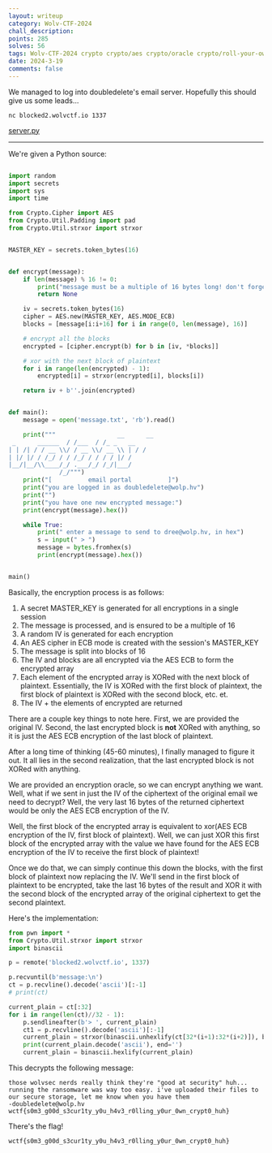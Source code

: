 ```yaml
---
layout: writeup
category: Wolv-CTF-2024
chall_description:
points: 285
solves: 56
tags: Wolv-CTF-2024 crypto crypto/aes crypto/oracle crypto/roll-your-own
date: 2024-3-19
comments: false
---
```


We managed to log into doubledelete's email server. Hopefully this should give us some leads...  

`nc blocked2.wolvctf.io 1337`  

[server.py](https://github.com/Nightxade/ctf-writeups/blob/master/assets/CTFs/Wolv-CTF-2024/crypto/blocked-2/server.py) 

---

We're given a Python source:  

```py

import random
import secrets
import sys
import time

from Crypto.Cipher import AES
from Crypto.Util.Padding import pad
from Crypto.Util.strxor import strxor


MASTER_KEY = secrets.token_bytes(16)


def encrypt(message):
    if len(message) % 16 != 0:
        print("message must be a multiple of 16 bytes long! don't forget to use the WOLPHV propietary padding scheme")
        return None

    iv = secrets.token_bytes(16)
    cipher = AES.new(MASTER_KEY, AES.MODE_ECB)
    blocks = [message[i:i+16] for i in range(0, len(message), 16)]

    # encrypt all the blocks
    encrypted = [cipher.encrypt(b) for b in [iv, *blocks]]

    # xor with the next block of plaintext
    for i in range(len(encrypted) - 1):
        encrypted[i] = strxor(encrypted[i], blocks[i])

    return iv + b''.join(encrypted)


def main():
    message = open('message.txt', 'rb').read()

    print("""                 __      __
 _      ______  / /___  / /_ _   __
| | /| / / __ \\/ / __ \\/ __ \\ | / /
| |/ |/ / /_/ / / /_/ / / / / |/ /
|__/|__/\\____/_/ .___/_/ /_/|___/
              /_/""")
    print("[          email portal          ]")
    print("you are logged in as doubledelete@wolp.hv")
    print("")
    print("you have one new encrypted message:")
    print(encrypt(message).hex())

    while True:
        print(" enter a message to send to dree@wolp.hv, in hex")
        s = input(" > ")
        message = bytes.fromhex(s)
        print(encrypt(message).hex())


main()

```

Basically, the encryption process is as follows:  

1. A secret MASTER_KEY is generated for all encryptions in a single session  
2. The message is processed, and is ensured to be a multiple of 16  
3. A random IV is generated for each encryption  
4. An AES cipher in ECB mode is created with the session's MASTER_KEY  
5. The message is split into blocks of 16  
6. The IV and blocks are all encrypted via the AES ECB to form the encrypted array  
7. Each element of the encrypted array is XORed with the next block of plaintext. Essentially, the IV is XORed with the first block of plaintext, the first block of plaintext is XORed with the second block, etc. et.  
8. The IV + the elements of encrypted are returned  

There are a couple key things to note here. First, we are provided the original IV. Second, the last encrypted block is **not** XORed with anything, so it is just the AES ECB encryption of the last block of plaintext.  

After a long time of thinking (45-60 minutes), I finally managed to figure it out. It all lies in the second realization, that the last encrypted block is not XORed with anything.  

We are provided an encryption oracle, so we can encrypt anything we want. Well, what if we sent in just the IV of the ciphertext of the original email we need to decrypt? Well, the very last 16 bytes of the returned ciphertext would be only the AES ECB encryption of the IV.  

Well, the first block of the encrypted array is equivalent to xor(AES ECB encryption of the IV, first block of plaintext). Well, we can just XOR this first block of the encrypted array with the value we have found for the AES ECB encryption of the IV to receive the first block of plaintext!  

Once we do that, we can simply continue this down the blocks, with the first block of plaintext now replacing the IV. We'll send in the first block of plaintext to be encrypted, take the last 16 bytes of the result and XOR it with the second block of the encrypted array of the original ciphertext to get the second plaintext.  

Here's the implementation:  

```py
from pwn import *
from Crypto.Util.strxor import strxor
import binascii

p = remote('blocked2.wolvctf.io', 1337)

p.recvuntil(b'message:\n')
ct = p.recvline().decode('ascii')[:-1]
# print(ct)

current_plain = ct[:32]
for i in range(len(ct)//32 - 1):
    p.sendlineafter(b'> ', current_plain)
    ct1 = p.recvline().decode('ascii')[:-1]
    current_plain = strxor(binascii.unhexlify(ct[32*(i+1):32*(i+2)]), binascii.unhexlify(ct1[-32:]))
    print(current_plain.decode('ascii'), end='')
    current_plain = binascii.hexlify(current_plain)
```

This decrypts the following message:  

```
those wolvsec nerds really think they're "good at security" huh... running the ransomware was way too easy. i've uploaded their files to our secure storage, let me know when you have them
-doubledelete@wolp.hv
wctf{s0m3_g00d_s3cur1ty_y0u_h4v3_r0lling_y0ur_0wn_crypt0_huh}
```

There's the flag!  

    wctf{s0m3_g00d_s3cur1ty_y0u_h4v3_r0lling_y0ur_0wn_crypt0_huh}